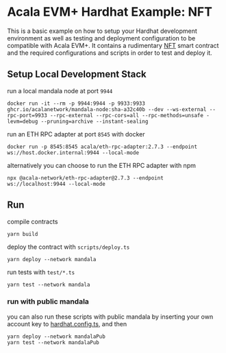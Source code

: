 # Acala EVM+ Hardhat Example: NFT
This is a basic example on how to setup your Hardhat development environment as well as testing and
deployment configuration to be compatible with Acala EVM+. It contains a rudimentary
[NFT](./contracts/NFT.sol) smart contract and the required configurations and scripts
in order to test and deploy it.

## Setup Local Development Stack
run a local mandala node at port `9944`
```
docker run -it --rm -p 9944:9944 -p 9933:9933 ghcr.io/acalanetwork/mandala-node:sha-a32c40b --dev --ws-external --rpc-port=9933 --rpc-external --rpc-cors=all --rpc-methods=unsafe -levm=debug --pruning=archive --instant-sealing
```

run an ETH RPC adapter at port `8545` with docker
```
docker run -p 8545:8545 acala/eth-rpc-adapter:2.7.3 --endpoint ws://host.docker.internal:9944 --local-mode
```

alternatively you can choose to run the ETH RPC adapter with npm
```
npx @acala-network/eth-rpc-adapter@2.7.3 --endpoint ws://localhost:9944 --local-mode
```


## Run
compile contracts
```
yarn build
```

deploy the contract with `scripts/deploy.ts`
```
yarn deploy --network mandala
```

run tests with `test/*.ts`
```
yarn test --network mandala
```

### run with public mandala
you can also run these scripts with public mandala by inserting your own account key to [hardhat.config.ts](./hardhat.config.ts), and then
```
yarn deploy --network mandalaPub
yarn test --network mandalaPub
```
